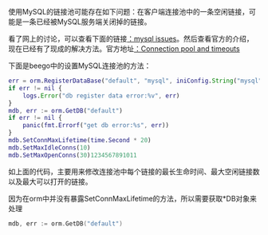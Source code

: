 

使用MySQL的链接池可能存在如下问题：在客户端连接池中的一条空闲链接，可能是一条已经被MySQL服务端关闭掉的链接。

看了网上的讨论，可以查看下面的链接[：mysql issues](https://github.com/go-sql-driver/mysql/issues/257#issuecomment-53886663)。然后查看官方的介绍，现在已经有了现成的解决方法。官方地址[：Connection pool and timeouts](https://github.com/go-sql-driver/mysql)

下面是beego中的设置MySQL连接池的方法：

```g
err = orm.RegisterDataBase("default", "mysql", iniConfig.String("mysql"))
if err != nil {
    logs.Error("db register data error:%v", err)
}
mdb, err := orm.GetDB("default")
if err != nil {
    panic(fmt.Errorf("get db error:%s", err))
}
mdb.SetConnMaxLifetime(time.Second * 20)
mdb.SetMaxIdleConns(10)
mdb.SetMaxOpenConns(30)1234567891011
```

如上面的代码，主要用来修改连接池中每个链接的最长生命时间、最大空闲链接数以及最大可以打开的链接。

因为在orm中并没有暴露SetConnMaxLifetime的方法，所以需要获取*DB对象来处理

```go
mdb, err := orm.GetDB("default")
```